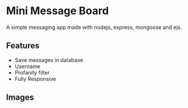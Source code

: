 # Mini Message Board

A simple messaging app made with nodejs, express, mongoose and ejs.

## Features

- Save messages in database
- Username
- Profanity filter
- Fully Responsive

## Images
